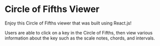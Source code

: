 # Circle of Fifths Viewer

Enjoy this Circle of Fifths viewer that was built using React.js!

Users are able to click on a key in the Circle of Fifths, then view various information about the key such as the scale notes, chords, and intervals.
